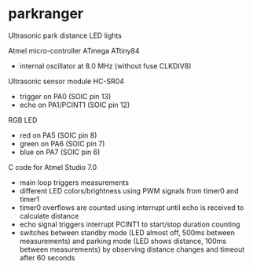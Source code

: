 # parkranger
Ultrasonic park distance LED lights

Atmel micro-controller ATmega ATtiny84
 - internal oscillator at 8.0 MHz (without fuse CLKDIV8)
 
Ultrasonic sensor module HC-SR04
 - trigger on PA0 (SOIC pin 13)
 - echo on PA1/PCINT1 (SOIC pin 12)

RGB LED
 - red on PA5 (SOIC pin 8)
 - green on PA6 (SOIC pin 7)
 - blue on PA7 (SOIC pin 6)

C code for Atmel Studio 7.0
 - main loop triggers measurements
 - different LED colors/brightness using PWM signals from timer0 and timer1
 - timer0 overflows are counted using interrupt until echo is received to calculate distance
 - echo signal triggers interrupt PCINT1 to start/stop duration counting
 - switches between standby mode (LED almost off, 500ms between measurements) and parking mode (LED shows distance, 100ms between measurements) by observing distance changes and timeout after 60 seconds
 
